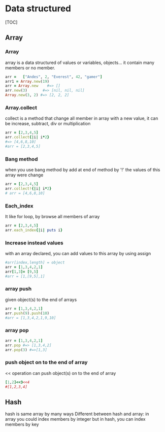 
# Data structured



[TOC]
## Array
### Array
array is a data structured of values or variables, objects...
it contain many members or no member.
```ruby
arr =	["Andes", 2, "Everest",	42, "gamer"]
arr1 = Array.new(19)
arr = Array.new    #=> []
arr.new(3)       #=> [nil, nil, nil]
Array.new(3, 2) #=> [2, 2, 2]

```
### Array.collect

collect is a method that change all member in array with a new value, it can be increase, subtract, div or multiplication
```ruby
arr = [2,3,4,5]
arr.collect{|i| i*2}
#=> [4,6,8,10]
#arr = [2,3,4,5]
```
### Bang method
when you use bang method by add at end  of method by '!'
the values of this array were change
``` ruby
arr = [2,3,4,5]
arr.collect!{|i| i*2}
# arr = [4,6,8,10]
```

### Each_index
It like for loop, by browse all members of array
```ruby
arr = [2,3,4,5]
arr.each_index{|i| puts i}
```
### Increase instead values 
with an array declared, you can add values to this array by using assign
```ruby
#arr[index,length] = object
arr = [1,3,4,2,1]
arr[1,3]= [9,5]
#arr = [1,[9,5],1]
```


### array push 
given object(s) to the end of arrays
```ruby
arr = [1,3,4,2,1]
arr.push(9).push(10)
#arr = [1,3,4,2,1,9,10]
```
### array pop
```ruby
arr = [1,3,4,2,1]
arr.pop #=> [1,3,4,2]
arr.pop(3) #=>[1,3]
```
### push  object on to the end of array  
<< operation can push object(s) on to the end of array
```ruby
[1,2]<<3<<4
#[1,2,3,4]
```

## Hash
hash is same array by many ways 
Different between hash and array:
 in array you could index members by integer but in hash, you can index members by key
 
 

